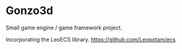 # Gonzo3d
Small game engine / game framework project.

Incorporating the LeoECS library.
https://github.com/Leopotam/ecs
